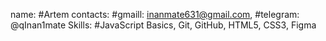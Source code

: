 name: #Artem
contacts: #gmaill: inanmate631@gmail.com, #telegram: @qInan1mate
Skills: #JavaScript Basics, Git, GitHub, HTML5, CSS3, Figma
